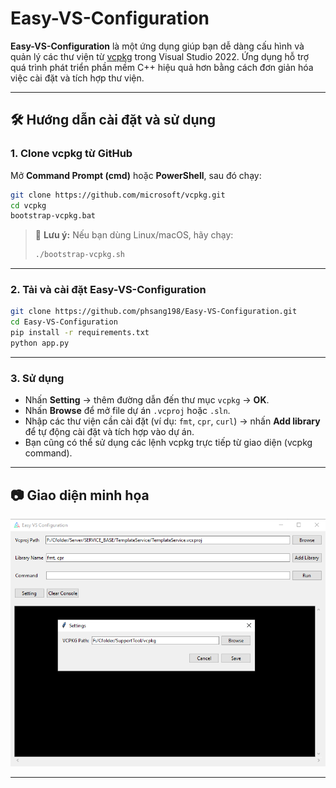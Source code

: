 # Easy-VS-Configuration

**Easy-VS-Configuration** là một ứng dụng giúp bạn dễ dàng cấu hình và quản lý các thư viện từ [vcpkg](https://github.com/microsoft/vcpkg) trong Visual Studio 2022. Ứng dụng hỗ trợ quá trình phát triển phần mềm C++ hiệu quả hơn bằng cách đơn giản hóa việc cài đặt và tích hợp thư viện.

---

## 🛠️ Hướng dẫn cài đặt và sử dụng

### 1. Clone vcpkg từ GitHub

Mở **Command Prompt (cmd)** hoặc **PowerShell**, sau đó chạy:

```sh
git clone https://github.com/microsoft/vcpkg.git
cd vcpkg
bootstrap-vcpkg.bat
```

> 🔔 **Lưu ý:** Nếu bạn dùng Linux/macOS, hãy chạy:
>
> ```sh
> ./bootstrap-vcpkg.sh
> ```

---

### 2. Tải và cài đặt Easy-VS-Configuration

```sh
git clone https://github.com/phsang198/Easy-VS-Configuration.git
cd Easy-VS-Configuration
pip install -r requirements.txt
python app.py
```

---

### 3. Sử dụng

* Nhấn **Setting** → thêm đường dẫn đến thư mục `vcpkg` → **OK**.
* Nhấn **Browse** để mở file dự án `.vcproj` hoặc `.sln`.
* Nhập các thư viện cần cài đặt (ví dụ: `fmt`, `cpr`, `curl`) → nhấn **Add library** để tự động cài đặt và tích hợp vào dự án.
* Bạn cũng có thể sử dụng các lệnh vcpkg trực tiếp từ giao diện (vcpkg command).

---

## 📷 Giao diện minh họa

![alt text](image.png)

---
